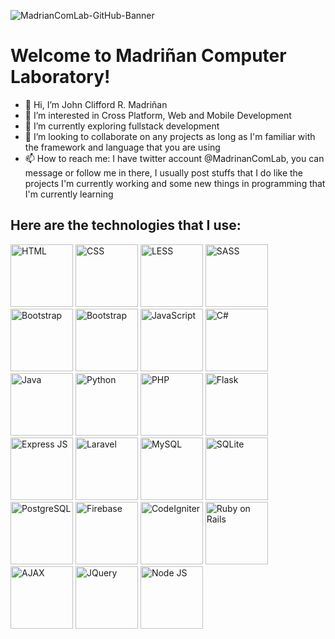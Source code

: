 ![MadrianComLab-GitHub-Banner](https://user-images.githubusercontent.com/74145874/219880602-92c764cb-96a1-4087-99e6-1968cb52fa73.jpg)
# Welcome to Madriñan Computer Laboratory!
- 👋 Hi, I’m John Clifford R. Madriñan
- 👀 I’m interested in Cross Platform, Web and Mobile Development
- 🌱 I’m currently exploring fullstack development
- 💞️ I’m looking to collaborate on any projects as long as I'm familiar with the framework and language that you are using
- 📫 How to reach me: I have twitter account @MadrinanComLab, you can message or follow me in there, I usually post stuffs that I do like the projects I'm currently working and some new things in programming that I'm currently learning

## Here are the technologies that I use:

<p float="left">
  <img src="https://user-images.githubusercontent.com/74145874/175006949-ce0258ac-7f95-4c91-868e-295d2c842245.png" width="100px" height="100px" title="HTML"/>
  <img src="https://user-images.githubusercontent.com/74145874/175007020-93e14c45-0770-4a22-a2e3-76dd0d7ac594.png" width="100px" height="100px" title="CSS"/>
  <img src="https://user-images.githubusercontent.com/74145874/219932102-11c674b2-11ee-45a8-b4ba-8c7e91c70de5.png" width="100px" height="100px" title="LESS"/>
  <img src="https://user-images.githubusercontent.com/74145874/219881180-ff988eff-366c-4c60-af02-8b6f37384f19.png" width="100px" height="100px" title="SASS"/>
  <img src="https://user-images.githubusercontent.com/74145874/219881131-1e68fcb9-6927-4e86-a5bd-1eb3372b3a27.png" width="100px" height="100px" title="Bootstrap"/>
  <img src="https://user-images.githubusercontent.com/74145874/219881236-0fcf10d0-ec32-4db9-b32e-5c3539dcb53a.png" width="100px" height="100px" title="Bootstrap"/>
  <img src="https://user-images.githubusercontent.com/74145874/175008529-08babfa3-ea29-459c-a7bd-ee1ae245c8ab.png" width="100px" height="100px" title="JavaScript"/>
  <img src="https://user-images.githubusercontent.com/74145874/175008602-dd929953-4e72-424b-b991-a8e1916f3fd0.png" width="100px" height="100px" title="C#"/>
  <img src="https://user-images.githubusercontent.com/74145874/175013698-677bf92e-2493-474a-9e02-a5da8b726b3c.png" width="100px" height="100px" title="Java"/>
  <img src="https://user-images.githubusercontent.com/74145874/175009122-ef5ed60b-becd-4a21-9a56-916bf9ba2da5.png" width="100px" height="100px" title="Python"/>
  <img src="https://user-images.githubusercontent.com/74145874/175009331-7b9a4a89-536f-41d3-aab7-1a41f9d6c6b9.png" width="100px" height="100px" title="PHP"/>
  <img src="https://user-images.githubusercontent.com/74145874/175010858-5d4edd52-94c5-47ac-b4ef-855e510d1664.png" width="100px" height="100px" title="Flask"/>
  <img src="https://user-images.githubusercontent.com/74145874/175009740-4fbba538-e15d-4636-a20c-353094e31b71.png" width="100px" height="100px" title="Express JS"/>
  <img src="https://user-images.githubusercontent.com/74145874/175010397-a7ca0170-ca28-4dda-be61-9c8202c3e5e9.png" width="100px" height="100px" title="Laravel"/>
  <img src="https://user-images.githubusercontent.com/74145874/175011980-24a45f00-c1a7-40c6-a5d6-d39912a08d71.png" width="100px" height="100px" title="MySQL"/>
  <img src="https://user-images.githubusercontent.com/74145874/175011972-5e9ca20f-8ae6-49b1-a4c1-915c7e72e1fd.png" width="100px" height="100px" title="SQLite"/>
  <img src="https://user-images.githubusercontent.com/74145874/219932178-0f4d5e74-1d3e-4e34-9c06-7ecdafb1310f.png" width="100px" height="100px" title="PostgreSQL"/>
  <img src="https://user-images.githubusercontent.com/74145874/175014800-c34eef51-52f4-4219-b572-519357beb1ee.png" width="100px" height="100px" title="Firebase"/>
  <img src="https://user-images.githubusercontent.com/74145874/219881058-6e33e3d4-d15d-4a76-9493-98ddcfccfa60.png" width="100px" height="100px" title="CodeIgniter"/>
  <img src="https://user-images.githubusercontent.com/74145874/219881011-ce0fe066-f205-4a65-a2b6-c99cd75f8cd6.png" width="100px" height="100px" title="Ruby on Rails"/>
  <img src="https://user-images.githubusercontent.com/74145874/219881093-1b00dffe-1376-4481-b804-271e3bc516e0.png" width="100px" height="100px" title="AJAX"/>
  <img src="https://user-images.githubusercontent.com/74145874/219932153-0c7d5852-a2a1-41e8-9845-3fb9afe737fd.png" width="100px" height="100px" title="JQuery"/>
  <img src="https://user-images.githubusercontent.com/74145874/219932239-64e7c1c0-afed-4c2d-a443-b5d1cb0f7ec4.png" width="100px" height="100px" title="Node JS"/>
</p>
